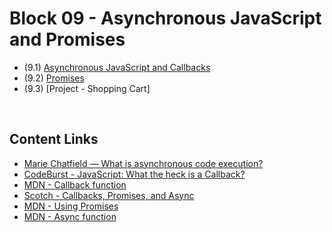 # Block 09 - Asynchronous JavaScript and Promises

- (9.1) [Asynchronous JavaScript and Callbacks](https://github.com/LeonarDev/Trybe/tree/main/Exercises/fundamentals/block_09/9.1)
- (9.2) [Promises](https://github.com/LeonarDev/Trybe/tree/main/Exercises/fundamentals/block_09/9.2)
- (9.3) [Project - Shopping Cart]

<br>

## Content Links
- [Marie Chatfield — What is asynchronous code execution?](http://mariechatfield.com/tutorials/explanations/asynchronous-code.html)
- [CodeBurst - JavaScript: What the heck is a Callback?](https://codeburst.io/javascript-what-the-heck-is-a-callback-aba4da2deced)
- [MDN - Callback function](https://developer.mozilla.org/en-US/docs/Glossary/Callback_function)
- [Scotch - Callbacks, Promises, and Async](https://scotch.io/courses/10-need-to-know-javascript-concepts/callbacks-promises-and-async)
- [MDN - Using Promises](https://developer.mozilla.org/en-US/docs/Web/JavaScript/Guide/Using_promises)
- [MDN - Async function](https://developer.mozilla.org/en-US/docs/Web/JavaScript/Reference/Statements/async_function)
